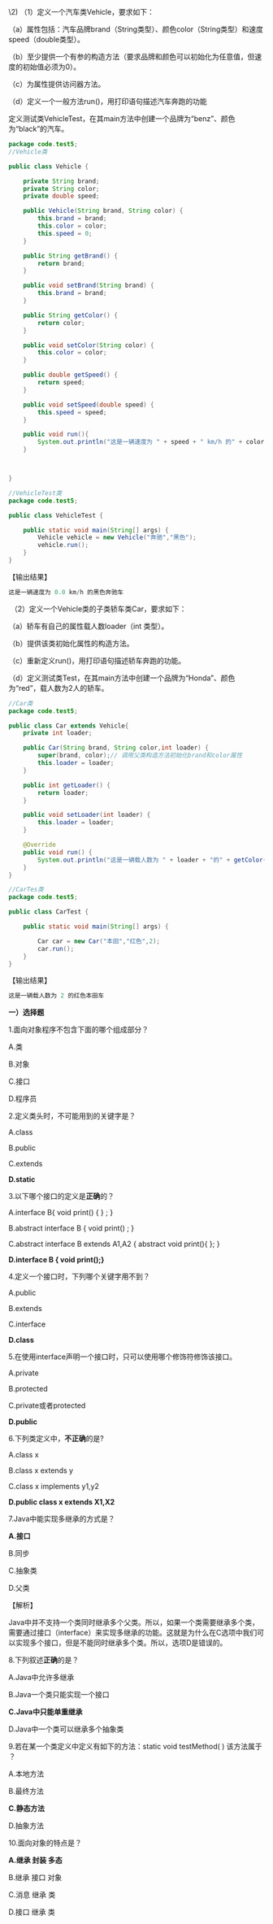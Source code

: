 \2) （1）定义一个汽车类Vehicle，要求如下：

（a）属性包括：汽车品牌brand（String类型）、颜色color（String类型）和速度speed（double类型）。

（b）至少提供一个有参的构造方法（要求品牌和颜色可以初始化为任意值，但速度的初始值必须为0）。

（c）为属性提供访问器方法。

（d）定义一个一般方法run()，用打印语句描述汽车奔跑的功能

​      定义测试类VehicleTest，在其main方法中创建一个品牌为“benz”、颜色为“black”的汽车。

```java
package code.test5;
//Vehicle类

public class Vehicle {

    private String brand;
    private String color;
    private double speed;

    public Vehicle(String brand, String color) {
        this.brand = brand;
        this.color = color;
        this.speed = 0;
    }

    public String getBrand() {
        return brand;
    }

    public void setBrand(String brand) {
        this.brand = brand;
    }

    public String getColor() {
        return color;
    }

    public void setColor(String color) {
        this.color = color;
    }

    public double getSpeed() {
        return speed;
    }

    public void setSpeed(double speed) {
        this.speed = speed;
    }

    public void run(){
        System.out.println("这是一辆速度为 " + speed + " km/h 的" + color + brand + "车");
    }



}

```

```java
//VehicleTest类
package code.test5;

public class VehicleTest {

    public static void main(String[] args) {
        Vehicle vehicle = new Vehicle("奔驰","黑色");
        vehicle.run();
    }
}

```



【输出结果】

```java
这是一辆速度为 0.0 km/h 的黑色奔驰车
```





​    （2）定义一个Vehicle类的子类轿车类Car，要求如下：

（a）轿车有自己的属性载人数loader（int 类型）。

（b）提供该类初始化属性的构造方法。

（c）重新定义run()，用打印语句描述轿车奔跑的功能。

（d）定义测试类Test，在其main方法中创建一个品牌为“Honda”、颜色为“red”，载人数为2人的轿车。

```java
//Car类
package code.test5;

public class Car extends Vehicle{
    private int loader;

    public Car(String brand, String color,int loader) {
        super(brand, color);// 调用父类构造方法初始化brand和color属性
        this.loader = loader;
    }

    public int getLoader() {
        return loader;
    }

    public void setLoader(int loader) {
        this.loader = loader;
    }

    @Override
    public void run() {
        System.out.println("这是一辆载人数为 " + loader + "的" + getColor() + getBrand() + "车");
    }
}

```

```java
//CarTes类
package code.test5;

public class CarTest {

    public static void main(String[] args) {

        Car car = new Car("本田","红色",2);
        car.run();
    }
}

```

【输出结果】

```java
这是一辆载人数为 2 的红色本田车
```







**一）选择题**

1.面向对象程序不包含下面的哪个组成部分？ 

A.类 

B.对象 

C.接口 

D.程序员

2.定义类头时，不可能用到的关键字是？ 

A.class 

B.public 

C.extends 

**D.static**

3.以下哪个接口的定义是**正确**的？

A.interface B{ void print() { } ; }

B.abstract interface B { void print() ; }

C.abstract interface B extends A1,A2 { abstract void print(){ }; }

**D.interface B { void print();}**



4.定义一个接口时，下列哪个关键字用不到？

A.public

B.extends

C.interface

**D.class**



5.在使用interface声明一个接口时，只可以使用哪个修饰符修饰该接口。

A.private

B.protected

C.private或者protected

**D.public**



6.下列类定义中，**不正确**的是?

A.class x

B.class x extends y

C.class x implements y1,y2

**D.public class x extends X1,X2**



7.Java中能实现多继承的方式是？

**A.接口**

B.同步

C.抽象类

D.父类

【解析】

Java中并不支持一个类同时继承多个父类。所以，如果一个类需要继承多个类，需要通过接口（interface）来实现多继承的功能。这就是为什么在C选项中我们可以实现多个接口，但是不能同时继承多个类。所以，选项D是错误的。



8.下列叙述**正确**的是？

A.Java中允许多继承

B.Java一个类只能实现一个接口

**C.Java中只能单重继承**

D.Java中一个类可以继承多个抽象类



9.若在某一个类定义中定义有如下的方法：static void testMethod( ) 该方法属于 ？

A.本地方法

B.最终方法

**C.静态方法**

D.抽象方法



10.面向对象的特点是？ 

**A.继承 封装 多态** 

B.继承 接口 对象 

C.消息 继承 类 

D.接口 继承 类
